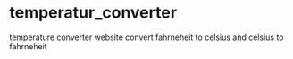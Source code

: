 # temperatur_converter
temperature converter website convert fahrneheit to celsius and celsius to fahrneheit
